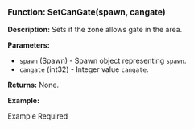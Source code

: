 ### Function: SetCanGate(spawn, cangate)

**Description:**
Sets if the zone allows gate in the area.

**Parameters:**
- `spawn` (Spawn) - Spawn object representing `spawn`.
- `cangate` (int32) - Integer value `cangate`.

**Returns:** None.

**Example:**

Example Required
